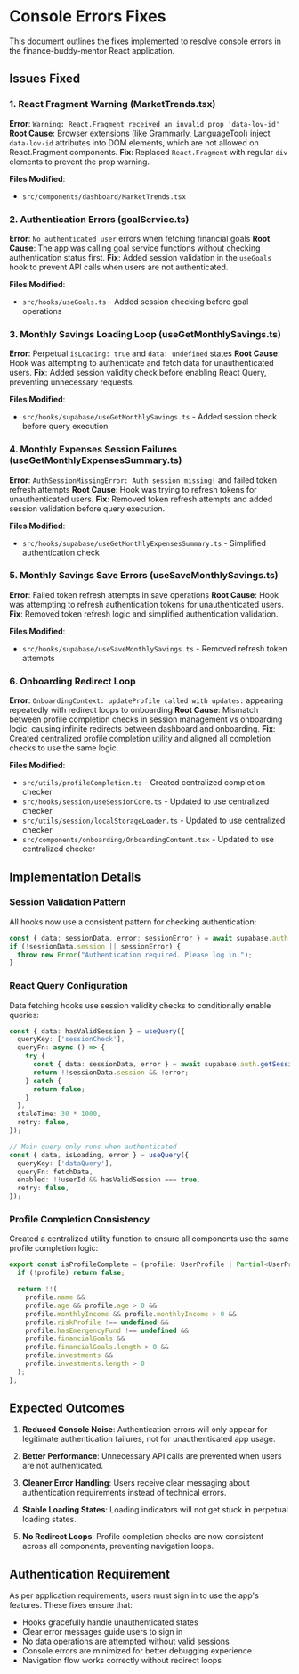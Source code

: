 # Console Errors Fixes

This document outlines the fixes implemented to resolve console errors in the finance-buddy-mentor React application.

## Issues Fixed

### 1. React Fragment Warning (MarketTrends.tsx)
**Error**: `Warning: React.Fragment received an invalid prop 'data-lov-id'`
**Root Cause**: Browser extensions (like Grammarly, LanguageTool) inject `data-lov-id` attributes into DOM elements, which are not allowed on React.Fragment components.
**Fix**: Replaced `React.Fragment` with regular `div` elements to prevent the prop warning.

**Files Modified**: 
- `src/components/dashboard/MarketTrends.tsx`

### 2. Authentication Errors (goalService.ts)
**Error**: `No authenticated user` errors when fetching financial goals
**Root Cause**: The app was calling goal service functions without checking authentication status first.
**Fix**: Added session validation in the `useGoals` hook to prevent API calls when users are not authenticated.

**Files Modified**: 
- `src/hooks/useGoals.ts` - Added session checking before goal operations

### 3. Monthly Savings Loading Loop (useGetMonthlySavings.ts)
**Error**: Perpetual `isLoading: true` and `data: undefined` states
**Root Cause**: Hook was attempting to authenticate and fetch data for unauthenticated users.
**Fix**: Added session validity check before enabling React Query, preventing unnecessary requests.

**Files Modified**: 
- `src/hooks/supabase/useGetMonthlySavings.ts` - Added session check before query execution

### 4. Monthly Expenses Session Failures (useGetMonthlyExpensesSummary.ts)
**Error**: `AuthSessionMissingError: Auth session missing!` and failed token refresh attempts
**Root Cause**: Hook was trying to refresh tokens for unauthenticated users.
**Fix**: Removed token refresh attempts and added session validation before query execution.

**Files Modified**: 
- `src/hooks/supabase/useGetMonthlyExpensesSummary.ts` - Simplified authentication check

### 5. Monthly Savings Save Errors (useSaveMonthlySavings.ts)
**Error**: Failed token refresh attempts in save operations
**Root Cause**: Hook was attempting to refresh authentication tokens for unauthenticated users.
**Fix**: Removed token refresh logic and simplified authentication validation.

**Files Modified**: 
- `src/hooks/supabase/useSaveMonthlySavings.ts` - Removed refresh token attempts

### 6. Onboarding Redirect Loop
**Error**: `OnboardingContext: updateProfile called with updates:` appearing repeatedly with redirect loops to onboarding
**Root Cause**: Mismatch between profile completion checks in session management vs onboarding logic, causing infinite redirects between dashboard and onboarding.
**Fix**: Created centralized profile completion utility and aligned all completion checks to use the same logic.

**Files Modified**: 
- `src/utils/profileCompletion.ts` - Created centralized completion checker
- `src/hooks/session/useSessionCore.ts` - Updated to use centralized checker
- `src/utils/session/localStorageLoader.ts` - Updated to use centralized checker  
- `src/components/onboarding/OnboardingContent.tsx` - Updated to use centralized checker

## Implementation Details

### Session Validation Pattern
All hooks now use a consistent pattern for checking authentication:

```typescript
const { data: sessionData, error: sessionError } = await supabase.auth.getSession();
if (!sessionData.session || sessionError) {
  throw new Error("Authentication required. Please log in.");
}
```

### React Query Configuration
Data fetching hooks use session validity checks to conditionally enable queries:

```typescript
const { data: hasValidSession } = useQuery({
  queryKey: ['sessionCheck'],
  queryFn: async () => {
    try {
      const { data: sessionData, error } = await supabase.auth.getSession();
      return !!sessionData.session && !error;
    } catch {
      return false;
    }
  },
  staleTime: 30 * 1000,
  retry: false,
});

// Main query only runs when authenticated
const { data, isLoading, error } = useQuery({
  queryKey: ['dataQuery'],
  queryFn: fetchData,
  enabled: !!userId && hasValidSession === true,
  retry: false,
});
```

### Profile Completion Consistency
Created a centralized utility function to ensure all components use the same profile completion logic:

```typescript
export const isProfileComplete = (profile: UserProfile | Partial<UserProfile> | null): boolean => {
  if (!profile) return false;

  return !!(
    profile.name &&
    profile.age && profile.age > 0 && 
    profile.monthlyIncome && profile.monthlyIncome > 0 &&
    profile.riskProfile !== undefined &&
    profile.hasEmergencyFund !== undefined &&
    profile.financialGoals && 
    profile.financialGoals.length > 0 &&
    profile.investments && 
    profile.investments.length > 0
  );
};
```

## Expected Outcomes

1. **Reduced Console Noise**: Authentication errors will only appear for legitimate authentication failures, not for unauthenticated app usage.

2. **Better Performance**: Unnecessary API calls are prevented when users are not authenticated.

3. **Cleaner Error Handling**: Users receive clear messaging about authentication requirements instead of technical errors.

4. **Stable Loading States**: Loading indicators will not get stuck in perpetual loading states.

5. **No Redirect Loops**: Profile completion checks are now consistent across all components, preventing navigation loops.

## Authentication Requirement

As per application requirements, users must sign in to use the app's features. These fixes ensure that:
- Hooks gracefully handle unauthenticated states
- Clear error messages guide users to sign in
- No data operations are attempted without valid sessions
- Console errors are minimized for better debugging experience
- Navigation flow works correctly without redirect loops 